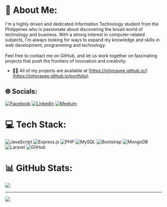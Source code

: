 # 💫 About Me:
I'm a highly driven and dedicated Information Technology student from the Philippines who is passionate about discovering the broad world of technology and business. With a strong interest in computer-related subjects, I'm always looking for ways to expand my knowledge and skills in web development, programming and technology.<br><br>Feel free to contact me on GitHub, and let us work together on fascinating projects that push the frontiers of innovation and creativity.

- 👨‍💻 All of my projects are available at [https://johnravee.github.io/](https://johnravee.github.io/portfolio)

## 🌐 Socials:
[![Facebook](https://img.shields.io/badge/Facebook-%231877F2.svg?logo=Facebook&logoColor=white)](https://facebook.com/https://www.facebook.com/profile.php?id=100086311660925) [![LinkedIn](https://img.shields.io/badge/LinkedIn-%230077B5.svg?logo=linkedin&logoColor=white)](https://linkedin.com/in/https://www.linkedin.com/in/john-rave-mimay-740a06237/) [![Medium](https://img.shields.io/badge/Medium-12100E?logo=medium&logoColor=white)](https://medium.com/@https://medium.com/@johnravemimayn) 

# 💻 Tech Stack:
![JavaScript](https://img.shields.io/badge/javascript-%23323330.svg?style=for-the-badge&logo=javascript&logoColor=%23F7DF1E) ![Express.js](https://img.shields.io/badge/express.js-%23404d59.svg?style=for-the-badge&logo=express&logoColor=%2361DAFB) ![PHP](https://img.shields.io/badge/php-%23777BB4.svg?style=for-the-badge&logo=php&logoColor=white) ![MySQL](https://img.shields.io/badge/mysql-4479A1.svg?style=for-the-badge&logo=mysql&logoColor=white) ![Bootstrap](https://img.shields.io/badge/bootstrap-%238511FA.svg?style=for-the-badge&logo=bootstrap&logoColor=white) ![MongoDB](https://img.shields.io/badge/MongoDB-%234ea94b.svg?style=for-the-badge&logo=mongodb&logoColor=white) ![Laravel](https://img.shields.io/badge/laravel-%23FF2D20.svg?style=for-the-badge&logo=laravel&logoColor=white) ![GitHub](https://img.shields.io/badge/github-%23121011.svg?style=for-the-badge&logo=github&logoColor=white)
# 📊 GitHub Stats:
![](https://github-readme-streak-stats.herokuapp.com/?user=Johnravee&theme=radical&hide_border=true)<br/>

---
[![](https://visitcount.itsvg.in/api?id=Johnravee&icon=0&color=3)](https://visitcount.itsvg.in)

<!-- Proudly created with GPRM ( https://gprm.itsvg.in ) -->
